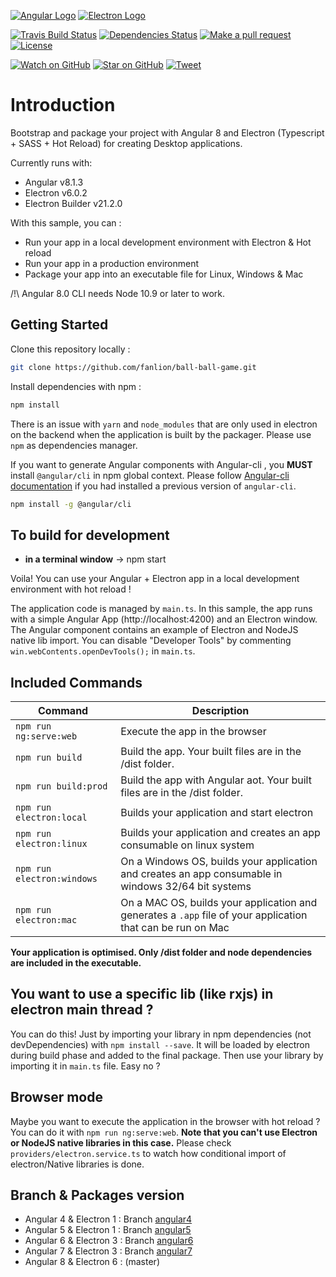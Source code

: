 [![Angular Logo](https://www.vectorlogo.zone/logos/angular/angular-icon.svg)](https://angular.io/) [![Electron Logo](https://www.vectorlogo.zone/logos/electronjs/electronjs-icon.svg)](https://electronjs.org/)

[![Travis Build Status][build-badge]][build]
[![Dependencies Status][dependencyci-badge]][dependencyci]
[![Make a pull request][prs-badge]][prs]
[![License](http://img.shields.io/badge/Licence-MIT-brightgreen.svg)](LICENSE.md)

[![Watch on GitHub][github-watch-badge]][github-watch]
[![Star on GitHub][github-star-badge]][github-star]
[![Tweet][twitter-badge]][twitter]

# Introduction

Bootstrap and package your project with Angular 8 and Electron (Typescript + SASS + Hot Reload) for creating Desktop applications.

Currently runs with:

- Angular v8.1.3
- Electron v6.0.2
- Electron Builder v21.2.0

With this sample, you can :

- Run your app in a local development environment with Electron & Hot reload
- Run your app in a production environment
- Package your app into an executable file for Linux, Windows & Mac

/!\ Angular 8.0 CLI needs Node 10.9 or later to work.

## Getting Started

Clone this repository locally :

``` bash
git clone https://github.com/fanlion/ball-ball-game.git
```

Install dependencies with npm :

``` bash
npm install
```

There is an issue with `yarn` and `node_modules` that are only used in electron on the backend when the application is built by the packager. Please use `npm` as dependencies manager.


If you want to generate Angular components with Angular-cli , you **MUST** install `@angular/cli` in npm global context.
Please follow [Angular-cli documentation](https://github.com/angular/angular-cli) if you had installed a previous version of `angular-cli`.

``` bash
npm install -g @angular/cli
```

## To build for development

- **in a terminal window** -> npm start

Voila! You can use your Angular + Electron app in a local development environment with hot reload !

The application code is managed by `main.ts`. In this sample, the app runs with a simple Angular App (http://localhost:4200) and an Electron window.
The Angular component contains an example of Electron and NodeJS native lib import.
You can disable "Developer Tools" by commenting `win.webContents.openDevTools();` in `main.ts`.

## Included Commands

|Command|Description|
|--|--|
|`npm run ng:serve:web`| Execute the app in the browser |
|`npm run build`| Build the app. Your built files are in the /dist folder. |
|`npm run build:prod`| Build the app with Angular aot. Your built files are in the /dist folder. |
|`npm run electron:local`| Builds your application and start electron
|`npm run electron:linux`| Builds your application and creates an app consumable on linux system |
|`npm run electron:windows`| On a Windows OS, builds your application and creates an app consumable in windows 32/64 bit systems |
|`npm run electron:mac`|  On a MAC OS, builds your application and generates a `.app` file of your application that can be run on Mac |

**Your application is optimised. Only /dist folder and node dependencies are included in the executable.**

## You want to use a specific lib (like rxjs) in electron main thread ?

You can do this! Just by importing your library in npm dependencies (not devDependencies) with `npm install --save`. It will be loaded by electron during build phase and added to the final package. Then use your library by importing it in `main.ts` file. Easy no ?

## Browser mode

Maybe you want to execute the application in the browser with hot reload ? You can do it with `npm run ng:serve:web`.
**Note that you can't use Electron or NodeJS native libraries in this case.** Please check `providers/electron.service.ts` to watch how conditional import of electron/Native libraries is done.

## Branch & Packages version

- Angular 4 & Electron 1 : Branch [angular4](https://github.com/fanlion/ball-ball-game/tree/angular4)
- Angular 5 & Electron 1 : Branch [angular5](https://github.com/fanlion/ball-ball-game/tree/angular5)
- Angular 6 & Electron 3 : Branch [angular6](https://github.com/fanlion/ball-ball-game/tree/angular6)
- Angular 7 & Electron 3 : Branch [angular7](https://github.com/fanlion/ball-ball-game/tree/angular7)
- Angular 8 & Electron 6 : (master)

[build-badge]: https://travis-ci.org/fanlion/ball-ball-game.svg?branch=master
[build]: https://travis-ci.org/fanlion/ball-ball-game
[dependencyci-badge]: https://dependencyci.com/github/fanlion/ball-ball-game/badge
[dependencyci]: https://dependencyci.com/github/fanlion/ball-ball-game
[license-badge]: https://img.shields.io/badge/license-Apache2-blue.svg?style=flat
[license]: https://github.com/fanlion/ball-ball-game/blob/master/LICENSE.md
[prs-badge]: https://img.shields.io/badge/PRs-welcome-brightgreen.svg?style=flat-square
[prs]: http://makeapullrequest.com
[github-watch-badge]: https://img.shields.io/github/watchers/fanlion/ball-ball-game.svg?style=social
[github-watch]: https://github.com/fanlion/ball-ball-game/watchers
[github-star-badge]: https://img.shields.io/github/stars/fanlion/ball-ball-game.svg?style=social
[github-star]: https://github.com/fanlion/ball-ball-game/stargazers
[twitter]: https://twitter.com/intent/tweet?text=Check%20out%20ball-ball-game!%20https://github.com/fanlion/ball-ball-game%20%F0%9F%91%8D
[twitter-badge]: https://img.shields.io/twitter/url/https/github.com/fanlion/ball-ball-game.svg?style=social
